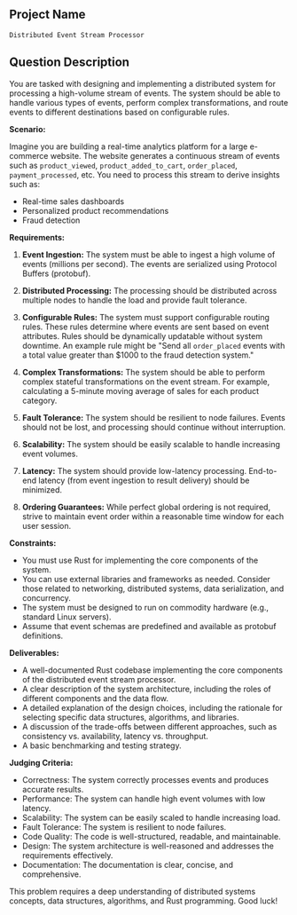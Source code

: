## Project Name

```
Distributed Event Stream Processor
```

## Question Description

You are tasked with designing and implementing a distributed system for processing a high-volume stream of events. The system should be able to handle various types of events, perform complex transformations, and route events to different destinations based on configurable rules.

**Scenario:**

Imagine you are building a real-time analytics platform for a large e-commerce website. The website generates a continuous stream of events such as `product_viewed`, `product_added_to_cart`, `order_placed`, `payment_processed`, etc. You need to process this stream to derive insights such as:

*   Real-time sales dashboards
*   Personalized product recommendations
*   Fraud detection

**Requirements:**

1.  **Event Ingestion:** The system must be able to ingest a high volume of events (millions per second). The events are serialized using Protocol Buffers (protobuf).

2.  **Distributed Processing:** The processing should be distributed across multiple nodes to handle the load and provide fault tolerance.

3.  **Configurable Rules:** The system must support configurable routing rules. These rules determine where events are sent based on event attributes. Rules should be dynamically updatable without system downtime. An example rule might be "Send all `order_placed` events with a total value greater than $1000 to the fraud detection system."

4.  **Complex Transformations:** The system should be able to perform complex stateful transformations on the event stream. For example, calculating a 5-minute moving average of sales for each product category.

5.  **Fault Tolerance:** The system should be resilient to node failures. Events should not be lost, and processing should continue without interruption.

6.  **Scalability:** The system should be easily scalable to handle increasing event volumes.

7.  **Latency:** The system should provide low-latency processing. End-to-end latency (from event ingestion to result delivery) should be minimized.

8.  **Ordering Guarantees:** While perfect global ordering is not required, strive to maintain event order within a reasonable time window for each user session.

**Constraints:**

*   You must use Rust for implementing the core components of the system.
*   You can use external libraries and frameworks as needed.  Consider those related to networking, distributed systems, data serialization, and concurrency.
*   The system must be designed to run on commodity hardware (e.g., standard Linux servers).
*   Assume that event schemas are predefined and available as protobuf definitions.

**Deliverables:**

*   A well-documented Rust codebase implementing the core components of the distributed event stream processor.
*   A clear description of the system architecture, including the roles of different components and the data flow.
*   A detailed explanation of the design choices, including the rationale for selecting specific data structures, algorithms, and libraries.
*   A discussion of the trade-offs between different approaches, such as consistency vs. availability, latency vs. throughput.
*   A basic benchmarking and testing strategy.

**Judging Criteria:**

*   Correctness: The system correctly processes events and produces accurate results.
*   Performance: The system can handle high event volumes with low latency.
*   Scalability: The system can be easily scaled to handle increasing load.
*   Fault Tolerance: The system is resilient to node failures.
*   Code Quality: The code is well-structured, readable, and maintainable.
*   Design: The system architecture is well-reasoned and addresses the requirements effectively.
*   Documentation: The documentation is clear, concise, and comprehensive.

This problem requires a deep understanding of distributed systems concepts, data structures, algorithms, and Rust programming. Good luck!
